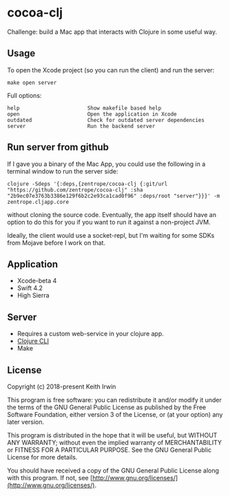 # cocoa-clj

Challenge: build a Mac app that interacts with Clojure in some useful way.

## Usage

To open the Xcode project (so you can run the client) and run the
server:

``` shellsession
make open server
```

Full options:

``` shellsession
help                      Show makefile based help
open                      Open the application in Xcode
outdated                  Check for outdated server dependencies
server                    Run the backend server
```

## Run server from github

If I gave you a binary of the Mac App, you could use the following in
a terminal window to run the server side:

    clojure -Sdeps '{:deps,{zentrope/cocoa-clj {:git/url "https://github.com/zentrope/cocoa-clj" :sha "2b9ec07e3763b3386e129f6b2c2e93ca1cad0f96" :deps/root "server"}}}' -m zentrope.cljapp.core

without cloning the source code. Eventually, the app itself should
have an option to do this for you if you want to run it against a
non-project JVM.

Ideally, the client would use a socket-repl, but I'm waiting for some
SDKs from Mojave before I work on that.

## Application

- Xcode-beta 4
- Swift 4.2
- High Sierra

## Server

- Requires a custom web-service in your clojure app.
- [Clojure CLI](https://clojure.org/guides/getting_started)
- Make

## License

Copyright (c) 2018-present Keith Irwin

This program is free software: you can redistribute it and/or modify
it under the terms of the GNU General Public License as published
by the Free Software Foundation, either version 3 of the License,
or (at your option) any later version.

This program is distributed in the hope that it will be useful,
but WITHOUT ANY WARRANTY; without even the implied warranty of
MERCHANTABILITY or FITNESS FOR A PARTICULAR PURPOSE.  See the
GNU General Public License for more details.

You should have received a copy of the GNU General Public License
along with this program.  If not, see
[http://www.gnu.org/licenses/](http://www.gnu.org/licenses/).
